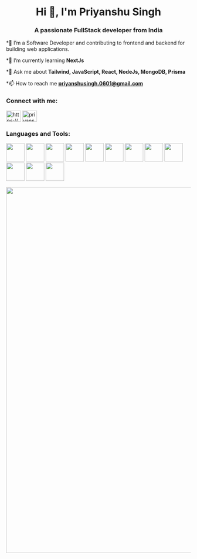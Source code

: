 <h1 align="center">Hi 👋, I'm Priyanshu Singh</h1>
<h3 align="center">A passionate FullStack developer from India</h3>
*🔭 I’m a Software Developer and contributing to frontend and backend for building web applications.

*🌱 I’m currently learning **NextJs**

*💬 Ask me about **Tailwind, JavaScript, React, NodeJs, MongoDB, Prisma** 

*📫 How to reach me **priyanshusingh.0601@gmail.com**

<h3 align="left">Connect with me:</h3>
<p align="left">
<a href="https://linkedin.com/in/https://www.linkedin.com/in/priyanshu-singh-a7711822b/" target="blank"><img align="center" src="https://raw.githubusercontent.com/rahuldkjain/github-profile-readme-generator/master/src/images/icons/Social/linked-in-alt.svg" alt="https://www.linkedin.com/in/priyanshu-singh-a7711822b/" height="30" width="40" /></a>
<a href="[https://instagram.com/priyanshu_k_11](https://x.com/Priyans65890984)" target="blank"><img align="center" src="https://www.vectorlogo.zone/logos/x/x-ar21.svg" alt="priyanshu_k_11" height="30" width="40" /></a>
</p>

<div>
<h3 align="left">Languages and Tools:</h3>
<img height=50 src="https://cdn.jsdelivr.net/gh/devicons/devicon/icons/cplusplus/cplusplus-original.svg"/>
<img height=50 src="https://cdn.jsdelivr.net/gh/devicons/devicon/icons/javascript/javascript-original.svg"/>
<img height=50 src="https://cdn.jsdelivr.net/gh/devicons/devicon/icons/java/java-original.svg"/>
<img height=50 src="https://cdn.jsdelivr.net/gh/devicons/devicon/icons/html5/html5-original.svg" />
<img height=50 src="https://cdn.jsdelivr.net/gh/devicons/devicon/icons/css3/css3-original.svg" />
<img height=50 src="https://www.vectorlogo.zone/logos/reactjs/reactjs-icon.svg" />
<img height=50 src="https://www.vectorlogo.zone/logos/nodejs/nodejs-horizontal.svg" />
<img height=50 src="https://www.vectorlogo.zone/logos/mongodb/mongodb-ar21.svg" />
<img height=50 src="https://www.vectorlogo.zone/logos/expressjs/expressjs-ar21.svg" />  
<img height=50 src="https://www.vectorlogo.zone/logos/getbootstrap/getbootstrap-ar21.svg" />  
<img height=50 src="https://cdn.jsdelivr.net/gh/devicons/devicon/icons/git/git-plain.svg"/>
<img height=50 src="https://cdn.jsdelivr.net/gh/devicons/devicon/icons/github/github-original.svg"/>
</div>



<p align="center">
  <img src= "https://media.giphy.com/media/JpT5gGyAPgvnuzoBFk/giphy.gif" width="1000">
</p>

